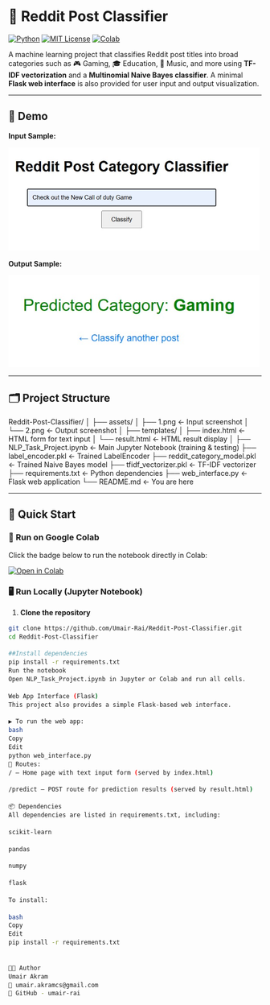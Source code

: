 # 🧠 Reddit Post Classifier

[![Python](https://img.shields.io/badge/Python-3.10-blue?logo=python)](https://www.python.org/)
[![MIT License](https://img.shields.io/badge/License-MIT-green.svg)](https://opensource.org/licenses/MIT)
[![Colab](https://img.shields.io/badge/Open%20in-Colab-yellow?logo=googlecolab)](https://colab.research.google.com/github/Umair-Rai/Reddit-Post-Classifier/blob/main/NLP_Task_Project.ipynb)

A machine learning project that classifies Reddit post titles into broad categories such as 🎮 Gaming, 🎓 Education, 🎵 Music, and more using **TF-IDF vectorization** and a **Multinomial Naive Bayes classifier**. A minimal **Flask web interface** is also provided for user input and output visualization.

---

## 📸 Demo

**Input Sample:**

<img src="assets/1.jpg" alt="User Input Example" width="500"/>

**Output Sample:**

<img src="assets/2.jpg" alt="Model Output Example" width="500"/>

---

## 🗂️ Project Structure

Reddit-Post-Classifier/
│
├── assets/
│ ├── 1.png ← Input screenshot
│ └── 2.png ← Output screenshot
│
├── templates/
│ ├── index.html ← HTML form for text input
│ └── result.html ← HTML result display
│
├── NLP_Task_Project.ipynb ← Main Jupyter Notebook (training & testing)
├── label_encoder.pkl ← Trained LabelEncoder
├── reddit_category_model.pkl ← Trained Naive Bayes model
├── tfidf_vectorizer.pkl ← TF-IDF vectorizer
├── requirements.txt ← Python dependencies
├── web_interface.py ← Flask web application
└── README.md ← You are here


---

## 🚀 Quick Start

### 🔗 Run on Google Colab

Click the badge below to run the notebook directly in Colab:

[![Open in Colab](https://colab.research.google.com/assets/colab-badge.svg)](https://colab.research.google.com/github/Umair-Rai/Reddit-Post-Classifier/blob/main/NLP_Task_Project.ipynb)

### 🖥️ Run Locally (Jupyter Notebook)

1. **Clone the repository**
```bash
git clone https://github.com/Umair-Rai/Reddit-Post-Classifier.git
cd Reddit-Post-Classifier

##Install dependencies
pip install -r requirements.txt
Run the notebook
Open NLP_Task_Project.ipynb in Jupyter or Colab and run all cells.

Web App Interface (Flask)
This project also provides a simple Flask-based web interface.

▶️ To run the web app:
bash
Copy
Edit
python web_interface.py
🧩 Routes:
/ — Home page with text input form (served by index.html)

/predict — POST route for prediction results (served by result.html)

📦 Dependencies
All dependencies are listed in requirements.txt, including:

scikit-learn

pandas

numpy

flask

To install:

bash
Copy
Edit
pip install -r requirements.txt


👨‍💻 Author
Umair Akram
📧 umair.akramcs@gmail.com
🔗 GitHub - umair-rai

